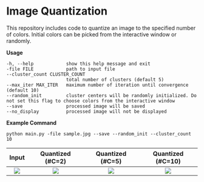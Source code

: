 # Image Quantization

This repository includes code to quantize an image to the specified number of colors.
Initial colors can be picked from the interactive window or randomly.

**Usage**
```
-h, --help            show this help message and exit
-file FILE            path to input file
--cluster_count CLUSTER_COUNT
                      total number of clusters (default 5)
--max_iter MAX_ITER   maximum number of iteration until convergence (default 10)
--random_init         cluster centers will be randomly initialized. Do not set this flag to choose colors from the interactive window
--save                processed image will be saved
--no_display          processed image will not be displayed

```

**Example Command**
```
python main.py -file sample.jpg --save --random_init --cluster_count 10
```

Input             |  Quantized (#C=2) |  Quantized (#C=5) |  Quantized (#C=10)
:-------------------------:|:-------------------------:|:-------------------------:|:-------------------------:
![](https://github.com/mervekantarci/image_quantization/blob/main/sample.jpg)  |  ![](https://github.com/mervekantarci/image_quantization/blob/main/sample_quantized_2.jpg) |  ![](https://github.com/mervekantarci/image_quantization/blob/main/sample_quantized_5.jpg)|  ![](https://github.com/mervekantarci/image_quantization/blob/main/sample_quantized_10.jpg)

